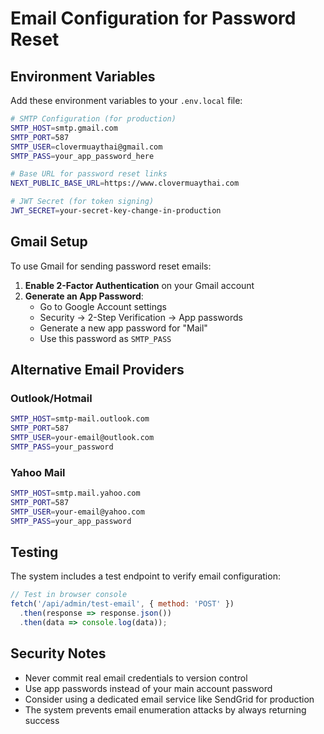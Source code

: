 # Email Configuration for Password Reset

## Environment Variables

Add these environment variables to your `.env.local` file:

```bash
# SMTP Configuration (for production)
SMTP_HOST=smtp.gmail.com
SMTP_PORT=587
SMTP_USER=clovermuaythai@gmail.com
SMTP_PASS=your_app_password_here

# Base URL for password reset links
NEXT_PUBLIC_BASE_URL=https://www.clovermuaythai.com

# JWT Secret (for token signing)
JWT_SECRET=your-secret-key-change-in-production
```

## Gmail Setup

To use Gmail for sending password reset emails:

1. **Enable 2-Factor Authentication** on your Gmail account
2. **Generate an App Password**:
   - Go to Google Account settings
   - Security → 2-Step Verification → App passwords
   - Generate a new app password for "Mail"
   - Use this password as `SMTP_PASS`

## Alternative Email Providers

### Outlook/Hotmail
```bash
SMTP_HOST=smtp-mail.outlook.com
SMTP_PORT=587
SMTP_USER=your-email@outlook.com
SMTP_PASS=your_password
```

### Yahoo Mail
```bash
SMTP_HOST=smtp.mail.yahoo.com
SMTP_PORT=587
SMTP_USER=your-email@yahoo.com
SMTP_PASS=your_app_password
```

## Testing

The system includes a test endpoint to verify email configuration:

```javascript
// Test in browser console
fetch('/api/admin/test-email', { method: 'POST' })
  .then(response => response.json())
  .then(data => console.log(data));
```

## Security Notes

- Never commit real email credentials to version control
- Use app passwords instead of your main account password
- Consider using a dedicated email service like SendGrid for production
- The system prevents email enumeration attacks by always returning success




